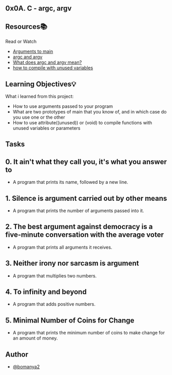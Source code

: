## 0x0A. C - argc, argv


## Resources📚
   Read or Watch

 - [Arguments to main](https://alx-intranet.hbtn.io/rltoken/Jip_nI4tv2ybQZ-jV3fqJg)
 - [argc and argv](https://alx-intranet.hbtn.io/rltoken/31aLwv8qsXuiUZrOk9Djqg)
 - [What does argc and argv mean?](https://alx-intranet.hbtn.io/rltoken/A0pzqslB6Z3Y3OV3hJQ6Tw)
 - [how to compile with unused variables](https://alx-intranet.hbtn.io/rltoken/MkOUE1ndq1UAx9Erk-AVbg)


## Learning Objectives💡

What i learned from this project:

- How to use arguments passed to your program
- What are two prototypes of main that you know of, and in which case do you use one or the other
- How to use attribute((unused)) or (void) to compile functions with unused variables or parameters

## Tasks

## 0. It ain't what they call you, it's what you answer to
- A program that prints its name, followed by a new line.
## 1. Silence is argument carried out by other means
- A program that prints the number of arguments passed into it.
## 2. The best argument against democracy is a five-minute conversation with the average voter
- A program that prints all arguments it receives.
## 3. Neither irony nor sarcasm is argument
- A program that multiplies two numbers.
## 4. To infinity and beyond
- A program that adds positive numbers.
## 5. Minimal Number of Coins for Change
- A program that prints the minimum number of coins to make change for an amount of money.

## Author
- [@bomanya2](https://www.github.com/bomanya2)
